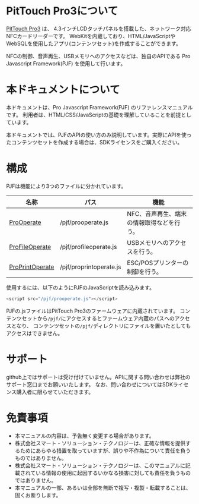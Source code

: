 
# PitTouch Pro3について

[PitTouch Pro3](https://www.sstinc.co.jp/products/pittouch-pro3/) は、
4.3インチLCDタッチパネルを搭載した、ネットワーク対応NFCカードリーダーです。
WebKitを内蔵しており、HTML/JavaScriptやWebSQLを使用したアプリ(コンテンツセット)を作成することができます。

NFCの制御、音声再生、USBメモリへのアクセスなどは、独自のAPIである Pro Javascript Framework(PJF) を使用して行います。

# 本ドキュメントについて

本ドキュメントは、Pro Javascript Framework(PJF) のリファレンスマニュアルです。
利用者は、HTML/CSS/JavaScriptの基礎を理解していることを前提としています。

本ドキュメントでは、PJFのAPIの使い方のみ説明しています。実際にAPIを使ったコンテンツセットを作成する場合は、SDKライセンスをご購入ください。



# 構成

PJFは機能により3つのファイルに分かれています。


| 名称                                    | パス                      | 機能                     |
|---------------------------------------|-------------------------|------------------------|
| [ProOperate](prooperate.md)           | /pjf/prooperate.js      | NFC、音声再生、端末の情報取得などを行う。 |
| [ProFileOperate](profileoperate.md)   | /pjf/profileoperate.js  | USBメモリへのアクセスを行う。       |
| [ProPrintOperate](proprintoperate.md) | /pjf/proprintoperate.js | ESC/POSプリンターの制御を行う。 |

使用するには、以下のようにPJFのJavaScriptを読み込みます。

```js
<script src="/pjf/prooperate.js"></script>
```

PJFの.jsファイルはPitTouch Pro3のファームウェアに内蔵されています。
コンテンツセットから`/pjf/`にアクセスするとファームウェア内蔵のパスへのアクセスとなり、
コンテンツセットの`/pjf/`ディレクトリにファイルを置いたとしてもアクセスはできません。

# サポート

github上ではサポートは受け付けていません。APIに関する問い合わせは弊社のサポート窓口までお願いいたします。
なお、問い合わせについてはSDKライセンス購入者に限らせていただきます。

# 免責事項

- 本マニュアルの内容は、予告無く変更する場合があります。
- 株式会社スマート・ソリューション・テクノロジーは、正確な情報を提供するためにあらゆる措置を取っていますが、誤りや不作為について責任を負うものではありません。
- 株式会社スマート・ソリューション・テクノロジーは、このマニュアルに記載されている情報の使用に起因するいかなる損害に対しても責任を負うものではありません。
- 本マニュアルの一部、あるいは全部を無断で複写・複製・転載することは、固くお断りします。



